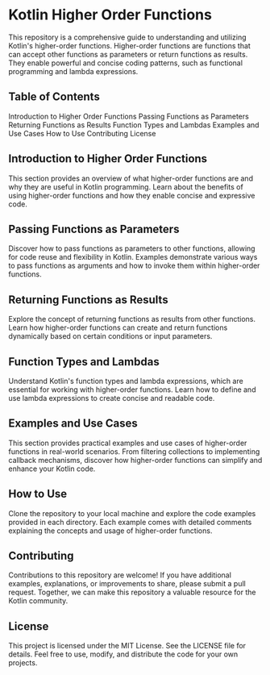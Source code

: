 
# Kotlin Higher Order Functions
This repository is a comprehensive guide to understanding and utilizing Kotlin's higher-order functions. Higher-order functions are functions that can accept other functions as parameters or return functions as results. They enable powerful and concise coding patterns, such as functional programming and lambda expressions.

## Table of Contents
Introduction to Higher Order Functions
Passing Functions as Parameters
Returning Functions as Results
Function Types and Lambdas
Examples and Use Cases
How to Use
Contributing
License

## Introduction to Higher Order Functions
This section provides an overview of what higher-order functions are and why they are useful in Kotlin programming. Learn about the benefits of using higher-order functions and how they enable concise and expressive code.

## Passing Functions as Parameters
Discover how to pass functions as parameters to other functions, allowing for code reuse and flexibility in Kotlin. Examples demonstrate various ways to pass functions as arguments and how to invoke them within higher-order functions.

## Returning Functions as Results
Explore the concept of returning functions as results from other functions. Learn how higher-order functions can create and return functions dynamically based on certain conditions or input parameters.

## Function Types and Lambdas
Understand Kotlin's function types and lambda expressions, which are essential for working with higher-order functions. Learn how to define and use lambda expressions to create concise and readable code.

## Examples and Use Cases
This section provides practical examples and use cases of higher-order functions in real-world scenarios. From filtering collections to implementing callback mechanisms, discover how higher-order functions can simplify and enhance your Kotlin code.

## How to Use
Clone the repository to your local machine and explore the code examples provided in each directory. Each example comes with detailed comments explaining the concepts and usage of higher-order functions.

## Contributing
Contributions to this repository are welcome! If you have additional examples, explanations, or improvements to share, please submit a pull request. Together, we can make this repository a valuable resource for the Kotlin community.

## License
This project is licensed under the MIT License. See the LICENSE file for details. Feel free to use, modify, and distribute the code for your own projects.
